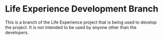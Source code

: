 # Life Experience Development Branch

This is a branch of the Life Experience project that is being used to develop the project. It is not intended to be used by anyone other than the developers.
